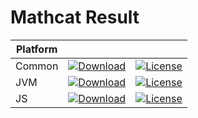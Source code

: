# Mathcat Result

|Platform|||
|---|---|---|
|Common|[![Download](https://api.bintray.com/packages/evoleq/maven/mathcat-result/images/download.svg?version=1.0.2) ](https://bintray.com/evoleq/maven/mathcat-result/1.0.2/link)| [![License](https://img.shields.io/badge/License-Apache%202.0-blue.svg)](https://opensource.org/licenses/Apache-2.0)|
|JVM|[ ![Download](https://api.bintray.com/packages/evoleq/maven/mathcat-result-jvm/images/download.svg?version=1.0.2) ](https://bintray.com/evoleq/maven/mathcat-result-jvm/1.0.2/link)|  [![License](https://img.shields.io/badge/License-Apache%202.0-blue.svg)](https://opensource.org/licenses/Apache-2.0) |
|JS|[ ![Download](https://api.bintray.com/packages/evoleq/maven/mathcat-result-js/images/download.svg?version=1.0.2) ](https://bintray.com/evoleq/maven/mathcat-result-js/1.0.2/link)|  [![License](https://img.shields.io/badge/License-Apache%202.0-blue.svg)](https://opensource.org/licenses/Apache-2.0) |

